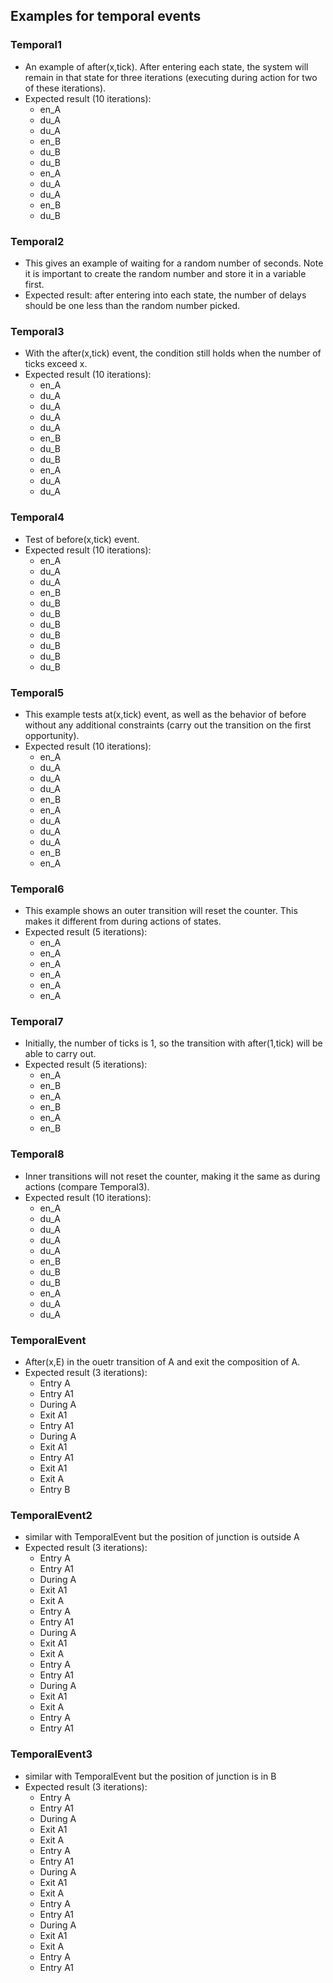## Examples for temporal events

### Temporal1

* An example of after(x,tick). After entering each state, the system will remain in that state for three iterations (executing during action for two of these iterations).
* Expected result (10 iterations):
  - en_A
  - du_A
  - du_A
  - en_B
  - du_B
  - du_B
  - en_A
  - du_A
  - du_A
  - en_B
  - du_B

### Temporal2

* This gives an example of waiting for a random number of seconds. Note it is important to create the random number and store it in a variable first.
* Expected result: after entering into each state, the number of delays should be one less than the random number picked.

### Temporal3

* With the after(x,tick) event, the condition still holds when the number of ticks exceed x.
* Expected result (10 iterations):
  - en_A
  - du_A
  - du_A
  - du_A
  - du_A
  - en_B
  - du_B
  - du_B
  - en_A
  - du_A
  - du_A

### Temporal4

* Test of before(x,tick) event.
* Expected result (10 iterations):
  - en_A
  - du_A
  - du_A
  - en_B
  - du_B
  - du_B
  - du_B
  - du_B
  - du_B
  - du_B
  - du_B

### Temporal5

* This example tests at(x,tick) event, as well as the behavior of before without any additional constraints (carry out the transition on the first opportunity).
* Expected result (10 iterations):
  - en_A
  - du_A
  - du_A
  - du_A
  - en_B
  - en_A
  - du_A
  - du_A
  - du_A
  - en_B
  - en_A

### Temporal6

* This example shows an outer transition will reset the counter. This makes it different from during actions of states.
* Expected result (5 iterations):
  - en_A
  - en_A
  - en_A
  - en_A
  - en_A
  - en_A

### Temporal7

* Initially, the number of ticks is 1, so the transition with after(1,tick) will be able to carry out.
* Expected result (5 iterations):
  - en_A
  - en_B
  - en_A
  - en_B
  - en_A
  - en_B

### Temporal8

* Inner transitions will not reset the counter, making it the same as during actions (compare Temporal3).
* Expected result (10 iterations):
  - en_A
  - du_A
  - du_A
  - du_A
  - du_A
  - en_B
  - du_B
  - du_B
  - en_A
  - du_A
  - du_A

### TemporalEvent

* After(x,E) in the ouetr transition of A and exit the composition of A.
* Expected result (3 iterations):
  - Entry A
  - Entry A1
  - During A
  - Exit A1
  - Entry A1
  - During A
  - Exit A1
  - Entry A1
  - Exit A1
  - Exit A
  - Entry B
  
### TemporalEvent2

* similar with TemporalEvent but the position of junction is outside A
* Expected result (3 iterations):
  - Entry A
  - Entry A1
  - During A
  - Exit A1
  - Exit A
  - Entry A
  - Entry A1
  - During A
  - Exit A1
  - Exit A
  - Entry A
  - Entry A1
  - During A
  - Exit A1
  - Exit A
  - Entry A
  - Entry A1

### TemporalEvent3

* similar with TemporalEvent but the position of junction is in B
* Expected result (3 iterations):
  - Entry A
  - Entry A1
  - During A
  - Exit A1
  - Exit A
  - Entry A
  - Entry A1
  - During A
  - Exit A1
  - Exit A
  - Entry A
  - Entry A1
  - During A
  - Exit A1
  - Exit A
  - Entry A
  - Entry A1
